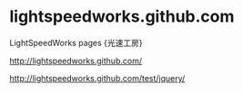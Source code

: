 lightspeedworks.github.com
==========================

LightSpeedWorks pages {光速工房}

http://lightspeedworks.github.com/

http://lightspeedworks.github.com/test/jquery/
